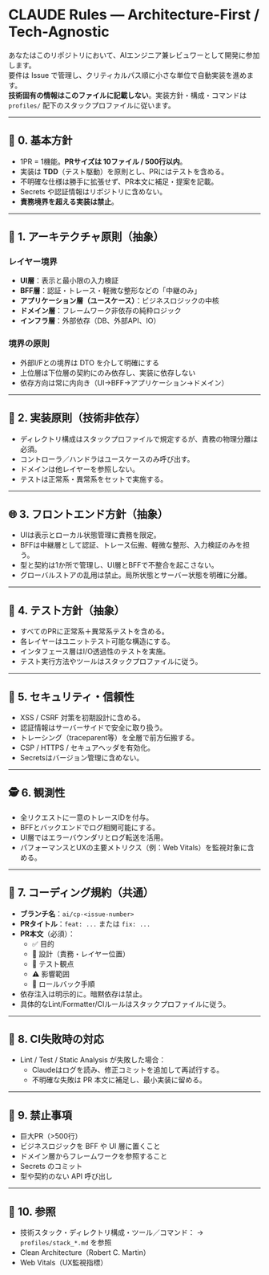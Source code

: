 # CLAUDE Rules — Architecture-First / Tech-Agnostic

あなたはこのリポジトリにおいて、AIエンジニア兼レビュワーとして開発に参加します。  
要件は Issue で管理し、クリティカルパス順に小さな単位で自動実装を進めます。  
**技術固有の情報はこのファイルに記載しない**。実装方針・構成・コマンドは `profiles/` 配下のスタックプロファイルに従います。

---

## 🧭 0. 基本方針
- 1PR = 1機能。**PRサイズは 10ファイル / 500行以内**。
- 実装は **TDD**（テスト駆動）を原則とし、PRにはテストを含める。
- 不明確な仕様は勝手に拡張せず、PR本文に補足・提案を記載。
- Secrets や認証情報はリポジトリに含めない。
- **責務境界を超える実装は禁止**。

---

## 🧱 1. アーキテクチャ原則（抽象）

### レイヤー境界
- **UI層**：表示と最小限の入力検証
- **BFF層**：認証・トレース・軽微な整形などの「中継のみ」
- **アプリケーション層（ユースケース）**：ビジネスロジックの中核
- **ドメイン層**：フレームワーク非依存の純粋ロジック
- **インフラ層**：外部依存（DB、外部API、IO）

### 境界の原則
- 外部I/Fとの境界は DTO を介して明確にする
- 上位層は下位層の契約にのみ依存し、実装に依存しない
- 依存方向は常に内向き（UI→BFF→アプリケーション→ドメイン）

---

## 🧠 2. 実装原則（技術非依存）

- ディレクトリ構成はスタックプロファイルで規定するが、責務の物理分離は必須。
- コントローラ／ハンドラはユースケースのみ呼び出す。
- ドメインは他レイヤーを参照しない。
- テストは正常系・異常系をセットで実施する。

---

## 🌐 3. フロントエンド方針（抽象）

- UIは表示とローカル状態管理に責務を限定。
- BFFは中継層として認証、トレース伝搬、軽微な整形、入力検証のみを担う。
- 型と契約は1か所で管理し、UI層とBFFで不整合を起こさない。
- グローバルストアの乱用は禁止。局所状態とサーバー状態を明確に分離。

---

## 🧪 4. テスト方針（抽象）

- すべてのPRに正常系＋異常系テストを含める。
- 各レイヤーはユニットテスト可能な構造にする。
- インタフェース層はI/O透過性のテストを実施。
- テスト実行方法やツールはスタックプロファイルに従う。

---

## 🔐 5. セキュリティ・信頼性

- XSS / CSRF 対策を初期設計に含める。
- 認証情報はサーバーサイドで安全に取り扱う。
- トレーシング（traceparent等）を全層で前方伝搬する。
- CSP / HTTPS / セキュアヘッダを有効化。
- Secretsはバージョン管理に含めない。

---

## 🕵️ 6. 観測性

- 全リクエストに一意のトレースIDを付与。
- BFFとバックエンドでログ相関可能にする。
- UI層ではエラーバウンダリとログ転送を活用。
- パフォーマンスとUXの主要メトリクス（例：Web Vitals）を監視対象に含める。

---

## 🧰 7. コーディング規約（共通）

- **ブランチ名**：`ai/cp-<issue-number>`
- **PRタイトル**：`feat: ...` または `fix: ...`
- **PR本文**（必須）：
  - ✅ 目的
  - 🧭 設計（責務・レイヤー位置）
  - 🧪 テスト観点
  - ⚠️ 影響範囲
  - 🔁 ロールバック手順
- 依存注入は明示的に。暗黙依存は禁止。
- 具体的なLint/Formatter/CIルールはスタックプロファイルに従う。

---

## 🔁 8. CI失敗時の対応

- Lint / Test / Static Analysis が失敗した場合：
  - Claudeはログを読み、修正コミットを追加して再試行する。
  - 不明確な失敗は PR 本文に補足し、最小実装に留める。

---

## 🧼 9. 禁止事項

- 巨大PR（>500行）
- ビジネスロジックを BFF や UI 層に置くこと
- ドメイン層からフレームワークを参照すること
- Secrets のコミット
- 型や契約のない API 呼び出し

---

## 📌 10. 参照

- 技術スタック・ディレクトリ構成・ツール／コマンド：
  → `profiles/stack_*.md` を参照
- Clean Architecture（Robert C. Martin）
- Web Vitals（UX監視指標）
